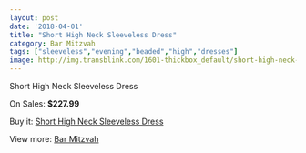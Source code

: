 ```yaml
---
layout: post
date: '2018-04-01'
title: "Short High Neck Sleeveless Dress"
category: Bar Mitzvah
tags: ["sleeveless","evening","beaded","high","dresses"]
image: http://img.transblink.com/1601-thickbox_default/short-high-neck-sleeveless-dress.jpg
---
```

Short High Neck Sleeveless Dress

On Sales: **$227.99**
<a href="https://www.transblink.com/en/bar-mitzvah/503-short-high-neck-sleeveless-dress.html"><amp-img layout="responsive" width="600" height="600" src="//img.transblink.com/1601-thickbox_default/short-high-neck-sleeveless-dress.jpg" alt="Short High Neck Sleeveless Dress 0" /></a>
<a href="https://www.transblink.com/en/bar-mitzvah/503-short-high-neck-sleeveless-dress.html"><amp-img layout="responsive" width="600" height="600" src="//img.transblink.com/1603-thickbox_default/short-high-neck-sleeveless-dress.jpg" alt="Short High Neck Sleeveless Dress 1" /></a>
<a href="https://www.transblink.com/en/bar-mitzvah/503-short-high-neck-sleeveless-dress.html"><amp-img layout="responsive" width="600" height="600" src="//img.transblink.com/1602-thickbox_default/short-high-neck-sleeveless-dress.jpg" alt="Short High Neck Sleeveless Dress 2" /></a>

Buy it: [Short High Neck Sleeveless Dress](https://www.transblink.com/en/bar-mitzvah/503-short-high-neck-sleeveless-dress.html "Short High Neck Sleeveless Dress")

View more: [Bar Mitzvah](https://www.transblink.com/en/2-bar-mitzvah "Bar Mitzvah")